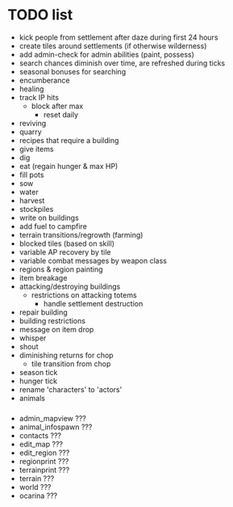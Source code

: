 # TODO list

* kick people from settlement after daze during first 24 hours
* create tiles around settlements (if otherwise wilderness)
* add admin-check for admin abilities (paint, possess)
* search chances diminish over time, are refreshed during ticks
* seasonal bonuses for searching
* encumberance
* healing
* track IP hits
  * block after max
    * reset daily
* reviving
* quarry
* recipes that require a building
* give items
* dig
* eat (regain hunger & max HP)
* fill pots
* sow
* water
* harvest
* stockpiles
* write on buildings
* add fuel to campfire
* terrain transitions/regrowth (farming)
* blocked tiles (based on skill)
* variable AP recovery by tile
* variable combat messages by weapon class
* regions & region painting
* item breakage
* attacking/destroying buildings
  * restrictions on attacking totems
    * handle settlement destruction
* repair building
* building restrictions
* message on item drop
* whisper
* shout
* diminishing returns for chop
  * tile transition from chop
* season tick
* hunger tick
* rename 'characters' to 'actors'
* animals

###

* admin_mapview ???
* animal_infospawn ???
* contacts ???
* edit_map ???
* edit_region ???
* regionprint ???
* terrainprint ???
* terrain ???
* world ???
* ocarina ???
